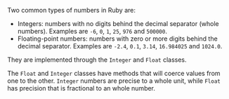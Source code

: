 Two common types of numbers in Ruby are:

- Integers: numbers with no digits behind the decimal separator (whole numbers). Examples are `-6`, `0`, `1`, `25`, `976` and `500000`.
- Floating-point numbers: numbers with zero or more digits behind the decimal separator. Examples are `-2.4`, `0.1`, `3.14`, `16.984025` and `1024.0`.

They are implemented through the `Integer` and `Float` classes.

The `Float` and `Integer` classes have methods that will coerce values from one to the other. `Integer` numbers are precise to a whole unit, while `Float` has precision that is fractional to an whole number.
